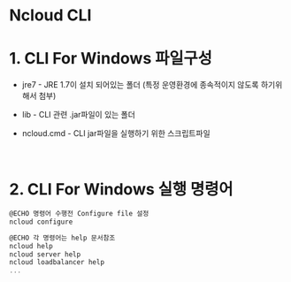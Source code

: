 # Ncloud CLI
# 1. CLI For Windows 파일구성
- jre7 - JRE 1.7이 설치 되어있는 폴더 (특정 운영환경에 종속적이지 않도록 하기위해서 첨부)

- lib - CLI 관련 .jar파일이 있는 폴더

- ncloud.cmd - CLI jar파일을 실행하기 위한 스크립트파일

  ​

#  2. CLI For Windows 실행 명령어
```powershell
@ECHO 명령어 수행전 Configure file 설정
ncloud configure

@ECHO 각 명령어는 help 문서참조
ncloud help
ncloud server help
ncloud loadbalancer help
...
```

